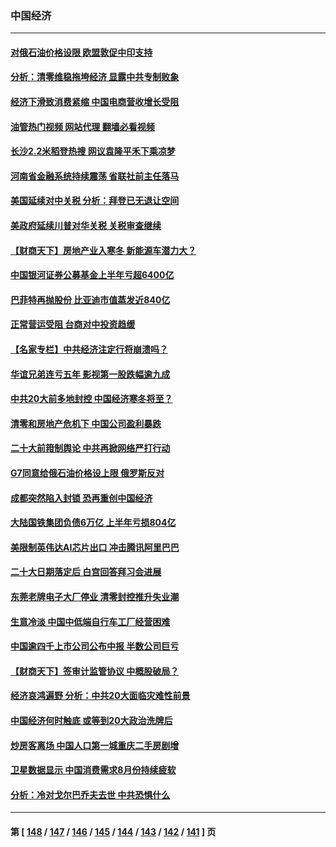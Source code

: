 ### 中国经济
---
#### [对俄石油价格设限 欧盟敦促中印支持](../../pages/ncid283/n13816883.md?09040045) 
#### [分析：清零维稳拖垮经济 显露中共专制败象](../../pages/ncid283/n13815059.md?09040045) 
#### [经济下滑致消费紧缩 中国电商营收增长受阻](../../pages/ncid283/n13816876.md?09040045) 
#### [油管热门视频 网站代理 翻墙必看视频](http://209.222.30.114:81/youtube.html?09040045)
#### [长沙2.2米稻登热搜 网议袁隆平禾下乘凉梦](../../pages/ncid283/n13816688.md?09040045) 
#### [河南省金融系统持续震荡 省联社前主任落马](../../pages/ncid283/n13816673.md?09040045) 
#### [美国延续对中关税 分析：拜登已无退让空间](../../pages/ncid283/n13816637.md?09040045) 
#### [美政府延续川普对华关税 关税审查继续](../../pages/ncid283/n13816548.md?09040045) 
#### [【财商天下】房地产业入寒冬 新能源车潜力大？](../../pages/ncid283/n13816362.md?09040045) 
#### [中国银河证券公募基金上半年亏超6400亿](../../pages/ncid283/n13816471.md?09040045) 
#### [巴菲特再抛股份 比亚迪市值蒸发近840亿](../../pages/ncid283/n13816429.md?09040045) 
#### [正常营运受阻 台商对中投资趋缓](../../pages/ncid283/n13816456.md?09040045) 
#### [【名家专栏】中共经济注定行将崩溃吗？](../../pages/ncid283/n13816213.md?09040045) 
#### [华谊兄弟连亏五年 影视第一股跌幅逾九成](../../pages/ncid283/n13816421.md?09040045) 
#### [中共20大前多地封控 中国经济寒冬将至？](../../pages/ncid283/n13816191.md?09040045) 
#### [清零和房地产危机下 中国公司盈利暴跌](../../pages/ncid283/n13816190.md?09040045) 
#### [二十大前箝制舆论 中共再掀网络严打行动](../../pages/ncid283/n13816382.md?09040045) 
#### [G7同意给俄石油价格设上限 俄罗斯反对](../../pages/ncid283/n13816302.md?09040045) 
#### [成都突然陷入封锁 恐再重创中国经济](../../pages/ncid283/n13816070.md?09040045) 
#### [大陆国铁集团负债6万亿 上半年亏损804亿](../../pages/ncid283/n13816030.md?09040045) 
#### [美限制英伟达AI芯片出口 冲击腾讯阿里巴巴](../../pages/ncid283/n13815585.md?09040045) 
#### [二十大日期落定后 白宫回答拜习会进展](../../pages/ncid283/n13815440.md?09040045) 
#### [东莞老牌电子大厂停业 清零封控推升失业潮](../../pages/ncid283/n13815359.md?09040045) 
#### [生意冷淡 中国中低端自行车工厂经营困难](../../pages/ncid283/n13815282.md?09040045) 
#### [中国逾四千上市公司公布中报 半数公司巨亏](../../pages/ncid283/n13814946.md?09040045) 
#### [【财商天下】签审计监管协议 中概股破局？](../../pages/ncid283/n13814835.md?09040045) 
#### [经济哀鸿遍野 分析：中共20大面临灾难性前景](../../pages/ncid283/n13814871.md?09040045) 
#### [中国经济何时触底 或等到20大政治洗牌后](../../pages/ncid283/n13814867.md?09040045) 
#### [炒房客离场 中国人口第一城重庆二手房剧增](../../pages/ncid283/n13814873.md?09040045) 
#### [卫星数据显示 中国消费需求8月份持续疲软](../../pages/ncid283/n13814708.md?09040045) 
#### [分析：冷对戈尔巴乔夫去世 中共恐惧什么](../../pages/ncid283/n13814778.md?09040045) 

---
#### 第 [ [148](./148.md?09040045) / [147](./147.md?09040045) / [146](./146.md?09040045) / [145](./145.md?09040045) / [144](./144.md?09040045) / [143](./143.md?09040045) / [142](./142.md?09040045) / [141](./141.md?09040045) ] 页
